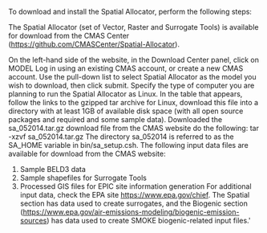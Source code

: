 To download and install the Spatial Allocator, perform the following steps:

   The Spatial Allocator (set of Vector, Raster and Surrogate Tools) is available for download from the CMAS Center (https://github.com/CMASCenter/Spatial-Allocator).

   On the left-hand side of the website, in the Download Center panel, click on MODEL
   Log in using an existing CMAS account, or create a new CMAS account.
   Use the pull-down list to select Spatial Allocator as the model you wish to download, then click submit.
   Specify the type of computer you are planning to run the Spatial Allocator as Linux.
   In the table that appears, follow the links to the gzipped tar archive for Linux, download this file into a directory with at least 1GB of available disk space (with all open source packages and required and some sample data).
   Downloaded the sa_052014.tar.gz download file from the CMAS website do the following:
   tar -xzvf sa_052014.tar.gz
   The directory sa_052014 is referred to as the SA_HOME variable in bin/sa_setup.csh.
   The following input data files are available for download from the CMAS website:
   1) Sample BELD3 data
   2) Sample shapefiles for Surrogate Tools
   3) Processed GIS files for EPIC site information generation
   For additional input data, check the EPA site https://www.epa.gov/chief. The Spatial section has data used to create surrogates, and the Biogenic section (https://www.epa.gov/air-emissions-modeling/biogenic-emission-sources) has data used to create SMOKE biogenic-related input files.'
